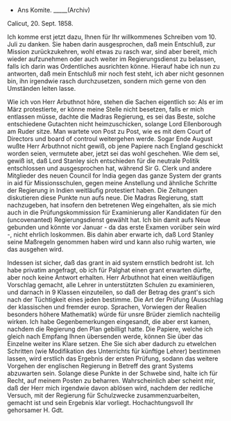 + Ans Komite. _____(Archiv)

 Calicut, 20. Sept. 1858.

Ich komme erst jetzt dazu, Ihnen für Ihr willkommenes Schreiben vom 10. Juli zu danken. Sie haben darin ausgesprochen, daß mein Entschluß, zur Mission zurückzukehren, wohl etwas zu rasch war, sind aber bereit, mich wieder aufzunehmen oder auch weiter im Regierungsdienst zu belassen, falls ich darin was Ordentliches ausrichten könne. Hierauf habe ich nun zu antworten, daß mein Entschluß mir noch fest steht, ich aber nicht gesonnen bin, ihn irgendwie rasch durchzusetzen, sondern mich gerne von den Umständen leiten lasse.

Wie ich von Herr Arbuthnot höre, stehen die Sachen eigentlich so: Als er im März protestierte, er könne meine Stelle nicht besetzen, falls er mich entlassen müsse, dachte die Madras Regierung, es sei das Beste, solche entschiedene Gutachten nicht heimzuschicken, solange Lord Ellenborough am Ruder sitze. Man wartete von Post zu Post, wie es mit dem Court of Directors und board of controul weitergehen werde. Sogar Ende August wußte Herr Arbuthnot nicht gewiß, ob jene Papiere nach England geschickt worden seien, vermutete aber, jetzt sei das wohl geschehen. Wie dem sei, gewiß ist, daß Lord Stanley sich entschieden für die neutrale Politik entschlossen und ausgesprochen hat, während Sir G. Clerk und andere Mitglieder des neuen Council for India gegen das ganze System der grants in aid für Missionsschulen, gegen meine Anstellung und ähnliche Schritte der Regierung in Indien weitläufig protestiert haben. Die Zeitungen diskutieren diese Punkte nun aufs neue. Die Madras Regierung, statt nachzugeben, hat insofern den betretenen Weg eingehalten, als sie mich auch in die Prüfungskommission für Examinierung aller Kandidaten für den (uncovenanted) Regierungsdienst gewählt hat. Ich bin damit aufs Neue gebunden und könnte vor Januar - da das erste Examen vorüber sein wird -, nicht ehrlich loskommen. Bis dahin aber erwarte ich, daß Lord Stanley seine Maßregeln genommen haben wird und kann also ruhig warten, wie das ausgehen wird.

Indessen ist sicher, daß das grant in aid system ernstlich bedroht ist. Ich habe privatim angefragt, ob ich für Palghat einen grant erwarten dürfte, aber noch keine Antwort erhalten. Herr Arbuthnot hat einen weitläufigen Vorschlag gemacht, alle Lehrer in unterstützten Schulen zu examinieren, und darnach in 9 Klassen einzuteilen, so daß der Betrag des grant's sich nach der Tüchtigkeit eines jeden bestimme. Die Art der Prüfung (Ausschlag der klassischen und fremder europ. Sprachen, Vorwiegen der Realien besonders höhere Mathematik) würde für unsre Brüder ziemlich nachteilig wirken. Ich habe Gegenbemerkungen eingesandt, die aber erst kamen, nachdem die Regierung den Plan gebilligt hatte. Die Papiere, welche ich gleich nach Empfang Ihnen übersenden werde, können Sie über das Einzelne weiter ins Klare setzen. Ehe Sie sich aber dadurch zu etwelchen Schritten (wie Modifikation des Unterrichts für künftige Lehrer) bestimmen lassen, wird erstlich das Ergebnis der ersten Prüfung, sodann das weitere Vorgehen der englischen Regierung in Betreff des grant Systems abzuwarten sein. Solange diese Punkte in der Schwebe sind, halte ich für Recht, auf meinem Posten zu beharren. Wahrscheinlich aber scheint mir, daß der Herr mich irgendwie davon ablösen wird, nachdem der redliche Versuch, mit der Regierung für Schulzwecke zusammenzuarbeiten, gemacht ist und sein Ergebnis klar vorliegt. 
 Hochachtungsvoll
 Ihr gehorsamer
 H. Gdt.

